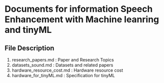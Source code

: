 # Documents for information Speech Enhancement with Machine leanring and tinyML

## File Description

1. research_papers.md        : Paper and Research Topics 
2. datasets_sound.md         : Datasets and related papers
3. hardware_resource_cost.md : Hardware resource cost
4. hardware_for_tinyML.md    : Specification for tinyML